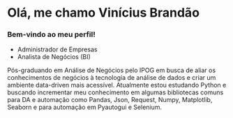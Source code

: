 # Olá, me chamo Vinícius Brandão
### Bem-vindo ao meu perfil! 

- Administrador de Empresas
- Analista de Negócios (BI)

Pós-graduando em Análise de Negócios pelo IPOG em busca de aliar os conhecimentos de negócios à tecnologia de análise de dados e criar um ambiente data-driven mais acessível. Atualmente estou estudando Python e buscando incrementar meu conhecimento em algumas bibliotecas comuns para DA e automação como Pandas, Json, Request, Numpy, Matplotlib, Seaborn e para automação em Pyautogui e Selenium.
